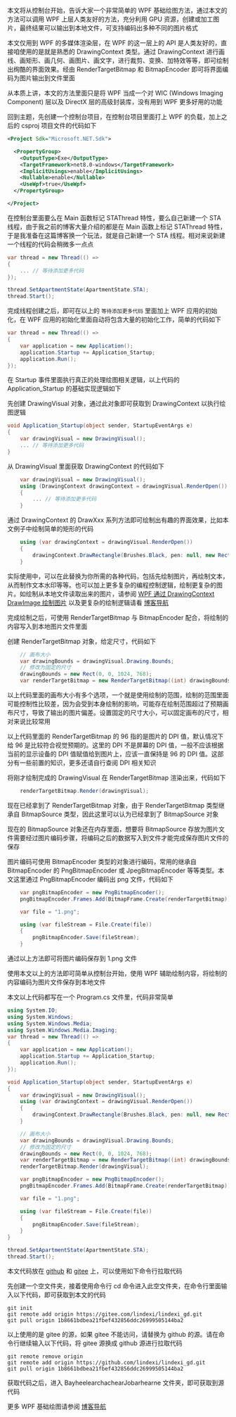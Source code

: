本文将从控制台开始，告诉大家一个非常简单的 WPF 基础绘图方法，通过本文的方法可以调用 WPF 上层人类友好的方法，充分利用 GPU 资源，创建或加工图片，最终结果可以输出到本地文件，可支持编码出多种不同的图片格式

<!--more-->


<!-- CreateTime:2024/04/14 12:07:33 -->

<!-- 发布 -->
<!-- 博客 -->

本文仅用到 WPF 的多媒体渲染层，在 WPF 的这一层上的 API 是人类友好的，直接咱使用的是就是熟悉的 DrawingContext 类型。通过 DrawingContext 进行画线、画矩形、画几何、画图片、画文字，进行裁剪、变换、加特效等等，即可绘制出绚酷的界面效果。经由 RenderTargetBitmap 和 BitmapEncoder 即可将界面编码为图片输出到文件里面

从本质上讲，本文的方法里面只是将 WPF 当成一个对 WIC (Windows Imaging Component) 层以及 DirectX 层的高级封装库，没有用到 WPF 更多好用的功能

回到主题，先创建一个控制台项目，在控制台项目里面打上 WPF 的负载，加上之后的 csproj 项目文件的代码如下

```xml
<Project Sdk="Microsoft.NET.Sdk">

  <PropertyGroup>
    <OutputType>Exe</OutputType>
    <TargetFramework>net8.0-windows</TargetFramework>
    <ImplicitUsings>enable</ImplicitUsings>
    <Nullable>enable</Nullable>
    <UseWpf>true</UseWpf>
  </PropertyGroup>

</Project>
```

在控制台里面要么在 Main 函数标记 STAThread 特性，要么自己新建一个 STA 线程，由于我之前的博客大量介绍的都是在 Main 函数上标记 STAThread 特性，于是我准备在这篇博客换一个玩法，就是自己新建一个 STA 线程。相对来说新建一个线程的代码会稍微多一点点

```csharp
var thread = new Thread(() =>
{
    ... // 等待添加更多代码
});

thread.SetApartmentState(ApartmentState.STA);
thread.Start();
```

完成线程创建之后，即可在以上的 `等待添加更多代码` 里面加上 WPF 应用的初始化，在 WPF 应用的初始化里面自动将包含大量的初始化工作，简单的代码如下

```csharp
var thread = new Thread(() =>
{
    var application = new Application();
    application.Startup += Application_Startup;
    application.Run();
});
```

在 Startup 事件里面执行真正的处理绘图相关逻辑，以上代码的 Application_Startup 的基础实现逻辑如下

先创建 DrawingVisual 对象，通过此对象即可获取到 DrawingContext 以执行绘图逻辑

```csharp
void Application_Startup(object sender, StartupEventArgs e)
{
    var drawingVisual = new DrawingVisual();
    ... // 等待添加更多代码
}
```

从 DrawingVisual 里面获取 DrawingContext 的代码如下

```csharp
    var drawingVisual = new DrawingVisual();
    using (DrawingContext drawingContext = drawingVisual.RenderOpen())
    {
        ... // 等待添加更多代码
    }
```

通过 DrawingContext 的 DrawXxx 系列方法即可绘制出有趣的界面效果，比如本文例子中绘制简单的矩形的代码

```csharp
    using (var drawingContext = drawingVisual.RenderOpen())
    {
        drawingContext.DrawRectangle(Brushes.Black, pen: null, new Rect(0, 0, 1024, 768));
    }
```

实际使用中，可以在此替换为你所需的各种代码，包括先绘制图片，再绘制文本，从而制作文本水印等等。也可以加上更多复杂的编程控制逻辑，绘制更复杂的图片。如绘制从本地文件读取出来的图片，请参阅 [WPF 通过 DrawingContext DrawImage 绘制图片](https://blog.lindexi.com/post/WPF-%E9%80%9A%E8%BF%87-DrawingContext-DrawImage-%E7%BB%98%E5%88%B6%E5%9B%BE%E7%89%87.html ) 以及更复杂的绘制逻辑请看 [博客导航](https://blog.lindexi.com/post/%E5%8D%9A%E5%AE%A2%E5%AF%BC%E8%88%AA.html )

完成绘制之后，可使用 RenderTargetBitmap 与 BitmapEncoder 配合，将绘制的内容写入到本地图片文件里面

创建 RenderTargetBitmap 对象，给定尺寸，代码如下

```csharp
    // 画布大小
    var drawingBounds = drawingVisual.Drawing.Bounds;
    // 修改为固定的尺寸
    drawingBounds = new Rect(0, 0, 1024, 768);
    var renderTargetBitmap = new RenderTargetBitmap((int) drawingBounds.Width, (int) drawingBounds.Height, 96, 96, PixelFormats.Pbgra32);
```

以上代码里面的画布大小有多个选项，一个就是使用绘制的范围，绘制的范围里面可能控制性比较差，因为会受到本身绘制的影响，可能存在绘制范围超过了预期画布尺寸，导致了输出的图片偏差。设置固定的尺寸大小，可以固定画布的尺寸，相对来说比较常用

以上代码里面的 RenderTargetBitmap 的 96 指的是图片的 DPI 值，默认情况下给 96 是比较符合视觉预期的。这里的 DPI 不是屏幕的 DPI 值，一般不应该根据当前的显示设备的 DPI 值赋值给到图片上，应该一直保持是 96 的 DPI 值。这部分有一些前置的知识，更多还请自行查阅 DPI 相关知识

将刚才绘制完成的 DrawingVisual 在 RenderTargetBitmap 渲染出来，代码如下

```csharp
    renderTargetBitmap.Render(drawingVisual);
```

现在已经拿到了 RenderTargetBitmap 对象，由于 RenderTargetBitmap 类型继承自 BitmapSource 类型，因此这里可以认为已经拿到了 BitmapSource 对象

现在的 BitmapSource 对象还在内存里面，想要将 BitmapSource 存放为图片文件需要经过图片编码步骤，将编码之后的数据写入到文件才能完成保存图片文件的保存

图片编码可使用 BitmapEncoder 类型的对象进行编码，常用的继承自 BitmapEncoder 的 PngBitmapEncoder 或 JpegBitmapEncoder 等等类型。本文这里通过 PngBitmapEncoder 编码出 png 文件，代码如下

```csharp
    var pngBitmapEncoder = new PngBitmapEncoder();
    pngBitmapEncoder.Frames.Add(BitmapFrame.Create(renderTargetBitmap));

    var file = "1.png";

    using (var fileStream = File.Create(file))
    {
        pngBitmapEncoder.Save(fileStream);
    }
```

通过以上方法即可将图片编码保存到 1.png 文件

使用本文以上的方法即可简单从控制台开始，使用 WPF 辅助绘制内容，将绘制的内容编码为图片文件保存到本地文件

本文以上代码都写在一个 Program.cs 文件里，代码非常简单

```csharp
using System.IO;
using System.Windows;
using System.Windows.Media;
using System.Windows.Media.Imaging;
var thread = new Thread(() =>
{
    var application = new Application();
    application.Startup += Application_Startup;
    application.Run();
});

void Application_Startup(object sender, StartupEventArgs e)
{
    var drawingVisual = new DrawingVisual();
    using (var drawingContext = drawingVisual.RenderOpen())
    {
        drawingContext.DrawRectangle(Brushes.Black, pen: null, new Rect(0, 0, 1024, 768));
    }

    // 画布大小
    var drawingBounds = drawingVisual.Drawing.Bounds;
    // 修改为固定的尺寸
    drawingBounds = new Rect(0, 0, 1024, 768);
    var renderTargetBitmap = new RenderTargetBitmap((int) drawingBounds.Width, (int) drawingBounds.Height, 96, 96, PixelFormats.Pbgra32);
    renderTargetBitmap.Render(drawingVisual);

    var pngBitmapEncoder = new PngBitmapEncoder();
    pngBitmapEncoder.Frames.Add(BitmapFrame.Create(renderTargetBitmap));

    var file = "1.png";

    using (var fileStream = File.Create(file))
    {
        pngBitmapEncoder.Save(fileStream);
    }
}

thread.SetApartmentState(ApartmentState.STA);
thread.Start();
```

本文代码放在 [github](https://github.com/lindexi/lindexi_gd/tree/1b8661bdbea21fbef432856ddc26999505144ba2/BayheelearchachearJobarhearne) 和 [gitee](https://gitee.com/lindexi/lindexi_gd/tree/1b8661bdbea21fbef432856ddc26999505144ba2/BayheelearchachearJobarhearne) 上，可以使用如下命令行拉取代码

先创建一个空文件夹，接着使用命令行 cd 命令进入此空文件夹，在命令行里面输入以下代码，即可获取到本文的代码

```
git init
git remote add origin https://gitee.com/lindexi/lindexi_gd.git
git pull origin 1b8661bdbea21fbef432856ddc26999505144ba2
```

以上使用的是 gitee 的源，如果 gitee 不能访问，请替换为 github 的源。请在命令行继续输入以下代码，将 gitee 源换成 github 源进行拉取代码

```
git remote remove origin
git remote add origin https://github.com/lindexi/lindexi_gd.git
git pull origin 1b8661bdbea21fbef432856ddc26999505144ba2
```

获取代码之后，进入 BayheelearchachearJobarhearne 文件夹，即可获取到源代码

更多 WPF 基础绘图请参阅 [博客导航](https://blog.lindexi.com/post/%E5%8D%9A%E5%AE%A2%E5%AF%BC%E8%88%AA.html )
